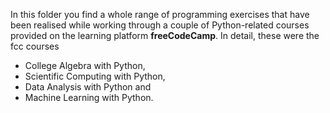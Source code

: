 In this folder you find a whole range of programming exercises that have been realised while working through a couple of Python-related courses provided on the learning platform **freeCodeCamp**.
In detail, these were the fcc courses
* College Algebra with Python,
* Scientific Computing with Python,
* Data Analysis with Python and
* Machine Learning with Python.
